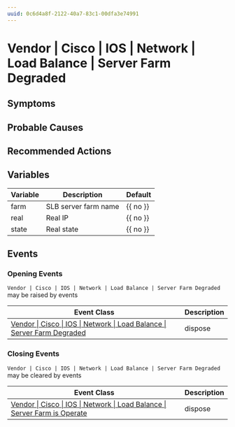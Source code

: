 ```yaml
---
uuid: 0c6d4a8f-2122-40a7-83c1-00dfa3e74991
---
```

# Vendor | Cisco | IOS | Network | Load Balance | Server Farm Degraded

## Symptoms

## Probable Causes

## Recommended Actions

## Variables

| Variable | Description          | Default  |
| -------- | -------------------- | -------- |
| farm     | SLB server farm name | {{ no }} |
| real     | Real IP              | {{ no }} |
| state    | Real state           | {{ no }} |

## Events

### Opening Events
`Vendor | Cisco | IOS | Network | Load Balance | Server Farm Degraded` may be raised by events

| Event Class                                                                                                                                                              | Description |
| ------------------------------------------------------------------------------------------------------------------------------------------------------------------------ | ----------- |
| [Vendor \| Cisco \| IOS \| Network \| Load Balance \| Server Farm Degraded](ref://event-classes-reference/vendor/cisco/ios/network/load-balance/server-farm-degraded.md) | dispose     |

### Closing Events
`Vendor | Cisco | IOS | Network | Load Balance | Server Farm Degraded` may be cleared by events

| Event Class                                                                                                                                                                  | Description |
| ---------------------------------------------------------------------------------------------------------------------------------------------------------------------------- | ----------- |
| [Vendor \| Cisco \| IOS \| Network \| Load Balance \| Server Farm is Operate](ref://event-classes-reference/vendor/cisco/ios/network/load-balance/server-farm-is-operate.md) | dispose     |
